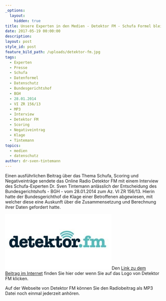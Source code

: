 ```yaml
---
_options:
  layout:
    hidden: true
title: Unsere Experten in den Medien - Detektor FM - Schufa Formel bleibt geheim
date: 2017-05-19 00:00:00
description:
layout: post
style_id: post
feature_bild_path: /uploads/detektor-fm.jpg
tags:
  - Experten
  - Presse
  - Schufa
  - Datenformel
  - Datenschutz
  - Bundesgerichtshof
  - BGH
  - 28.01.2014
  - VI ZR 156/13
  - MP3
  - Interview
  - Detektor FM
  - Scoring
  - Negativeintrag
  - Klage
  - Tintemann
topics:
  - medien
  - datenschutz
author: dr-sven-tintemann
---
```



Einen ausführlichen Beitrag über das Thema Schufa, Scoring und Negativeinträge sendete das Online Radio Detektor FM mit einem Interview des Schufa-Experten Dr. Sven Tintemann anlässlich der Entscheidung des Bundesgerichtshofs - BGH - vom 28.01.2014 zum Az. VI ZR 156/13. Hierin hatte der Bundesgerichthof die Klage einer Betroffenen abgewiesen, mit welcher diese eine Auskunft über die Zusammensetzung und Berechnung ihrer Daten gefordert hatte.

[![Detektor FM Logo - Online Radio - Fremde Marke](/uploads/versions/detektor-fm---x----345-181x---.jpg)](https://detektor.fm/politik/transparenz-ade-scoring-der-schufa-bleibt-weiterhin-zulaessig)Den [Link zu dem Beitrag im Internet](https://detektor.fm/politik/transparenz-ade-scoring-der-schufa-bleibt-weiterhin-zulaessig) finden Sie hier oder wenn Sie auf das Logo von Detektor FM klicken.

Auf der Webseite von Detektor FM können Sie den Radiobeitrag als MP3 Datei noch einmal jederzeit anhören.